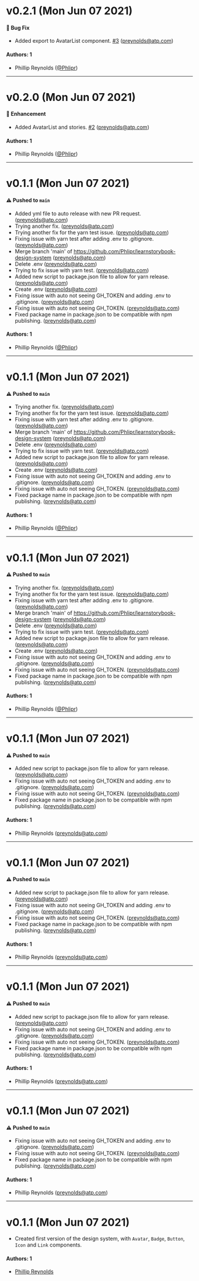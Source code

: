 # v0.2.1 (Mon Jun 07 2021)

#### 🐛 Bug Fix

- Added export to AvatarList component. [#3](https://github.com/Phlipr/learnstorybook-design-system/pull/3) (preynolds@atp.com)

#### Authors: 1

- Phillip Reynolds ([@Phlipr](https://github.com/Phlipr))

---

# v0.2.0 (Mon Jun 07 2021)

#### 🚀 Enhancement

- Added AvatarList and stories. [#2](https://github.com/Phlipr/learnstorybook-design-system/pull/2) (preynolds@atp.com)

#### Authors: 1

- Phillip Reynolds ([@Phlipr](https://github.com/Phlipr))

---

# v0.1.1 (Mon Jun 07 2021)

#### ⚠️ Pushed to `main`

- Added yml file to auto release with new PR request. (preynolds@atp.com)
- Trying another fix. (preynolds@atp.com)
- Trying another fix for the yarn test issue. (preynolds@atp.com)
- Fixing issue with yarn test after adding .env to .gitignore. (preynolds@atp.com)
- Merge branch 'main' of https://github.com/Phlipr/learnstorybook-design-system (preynolds@atp.com)
- Delete .env (preynolds@atp.com)
- Trying to fix issue with yarn test. (preynolds@atp.com)
- Added new script to package.json file to allow for yarn release. (preynolds@atp.com)
- Create .env (preynolds@atp.com)
- Fixing issue with auto not seeing GH_TOKEN and adding .env to .gitignore. (preynolds@atp.com)
- Fixing issue with auto not seeing GH_TOKEN. (preynolds@atp.com)
- Fixed package name in package.json to be compatible with npm publishing. (preynolds@atp.com)

#### Authors: 1

- Phillip Reynolds ([@Phlipr](https://github.com/Phlipr))

---

# v0.1.1 (Mon Jun 07 2021)

#### ⚠️ Pushed to `main`

- Trying another fix. (preynolds@atp.com)
- Trying another fix for the yarn test issue. (preynolds@atp.com)
- Fixing issue with yarn test after adding .env to .gitignore. (preynolds@atp.com)
- Merge branch 'main' of https://github.com/Phlipr/learnstorybook-design-system (preynolds@atp.com)
- Delete .env (preynolds@atp.com)
- Trying to fix issue with yarn test. (preynolds@atp.com)
- Added new script to package.json file to allow for yarn release. (preynolds@atp.com)
- Create .env (preynolds@atp.com)
- Fixing issue with auto not seeing GH_TOKEN and adding .env to .gitignore. (preynolds@atp.com)
- Fixing issue with auto not seeing GH_TOKEN. (preynolds@atp.com)
- Fixed package name in package.json to be compatible with npm publishing. (preynolds@atp.com)

#### Authors: 1

- Phillip Reynolds ([@Phlipr](https://github.com/Phlipr))

---

# v0.1.1 (Mon Jun 07 2021)

#### ⚠️ Pushed to `main`

- Trying another fix. (preynolds@atp.com)
- Trying another fix for the yarn test issue. (preynolds@atp.com)
- Fixing issue with yarn test after adding .env to .gitignore. (preynolds@atp.com)
- Merge branch 'main' of https://github.com/Phlipr/learnstorybook-design-system (preynolds@atp.com)
- Delete .env (preynolds@atp.com)
- Trying to fix issue with yarn test. (preynolds@atp.com)
- Added new script to package.json file to allow for yarn release. (preynolds@atp.com)
- Create .env (preynolds@atp.com)
- Fixing issue with auto not seeing GH_TOKEN and adding .env to .gitignore. (preynolds@atp.com)
- Fixing issue with auto not seeing GH_TOKEN. (preynolds@atp.com)
- Fixed package name in package.json to be compatible with npm publishing. (preynolds@atp.com)

#### Authors: 1

- Phillip Reynolds ([@Phlipr](https://github.com/Phlipr))

---

# v0.1.1 (Mon Jun 07 2021)

#### ⚠️ Pushed to `main`

- Added new script to package.json file to allow for yarn release. (preynolds@atp.com)
- Fixing issue with auto not seeing GH_TOKEN and adding .env to .gitignore. (preynolds@atp.com)
- Fixing issue with auto not seeing GH_TOKEN. (preynolds@atp.com)
- Fixed package name in package.json to be compatible with npm publishing. (preynolds@atp.com)

#### Authors: 1

- Phillip Reynolds (preynolds@atp.com)

---

# v0.1.1 (Mon Jun 07 2021)

#### ⚠️ Pushed to `main`

- Added new script to package.json file to allow for yarn release. (preynolds@atp.com)
- Fixing issue with auto not seeing GH_TOKEN and adding .env to .gitignore. (preynolds@atp.com)
- Fixing issue with auto not seeing GH_TOKEN. (preynolds@atp.com)
- Fixed package name in package.json to be compatible with npm publishing. (preynolds@atp.com)

#### Authors: 1

- Phillip Reynolds (preynolds@atp.com)

---

# v0.1.1 (Mon Jun 07 2021)

#### ⚠️ Pushed to `main`

- Added new script to package.json file to allow for yarn release. (preynolds@atp.com)
- Fixing issue with auto not seeing GH_TOKEN and adding .env to .gitignore. (preynolds@atp.com)
- Fixing issue with auto not seeing GH_TOKEN. (preynolds@atp.com)
- Fixed package name in package.json to be compatible with npm publishing. (preynolds@atp.com)

#### Authors: 1

- Phillip Reynolds (preynolds@atp.com)

---

# v0.1.1 (Mon Jun 07 2021)

#### ⚠️ Pushed to `main`

- Fixing issue with auto not seeing GH_TOKEN and adding .env to .gitignore. (preynolds@atp.com)
- Fixing issue with auto not seeing GH_TOKEN. (preynolds@atp.com)
- Fixed package name in package.json to be compatible with npm publishing. (preynolds@atp.com)

#### Authors: 1

- Phillip Reynolds (preynolds@atp.com)

---

# v0.1.1 (Mon Jun 07 2021)

- Created first version of the design system, with `Avatar`, `Badge`, `Button`, `Icon` and `Link` components.

#### Authors: 1

- [Phillip Reynolds](https://github.com/Phlipr)
